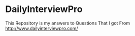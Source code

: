 # DailyInterviewPro
This Repository is my answers to Questions That I got From http://www.dailyinterviewpro.com/

